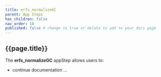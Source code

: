 ```yaml
---
title: erfs_normalizeGC
parent: App Steps
has_children: false
nav_order: 10
published: false # change to true or delete to add to your docs page
---
```


## {{page.title}}

The **erfs_normalizeGC** appStep allows users to:

- continue documentation ...
